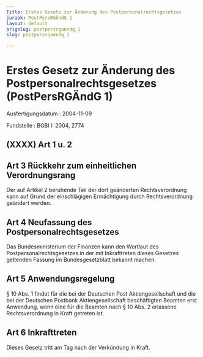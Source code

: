 ```yaml
---
Title: Erstes Gesetz zur Änderung des Postpersonalrechtsgesetzes
jurabk: PostPersRGÄndG 1
layout: default
origslug: postpersrgaendg_1
slug: postpersrgaendg_1

---
```


# Erstes Gesetz zur Änderung des Postpersonalrechtsgesetzes (PostPersRGÄndG 1)

Ausfertigungsdatum
:   2004-11-09

Fundstelle
:   BGBl I: 2004, 2774



## (XXXX) Art 1 u. 2



## Art 3 Rückkehr zum einheitlichen Verordnungsrang

Der auf Artikel 2 beruhende Teil der dort geänderten Rechtsverordnung
kann auf Grund der einschlägigen Ermächtigung durch Rechtsverordnung
geändert werden.


## Art 4 Neufassung des Postpersonalrechtsgesetzes

Das Bundesministerium der Finanzen kann den Wortlaut des
Postpersonalrechtsgesetzes in der mit Inkrafttreten dieses Gesetzes
geltenden Fassung im Bundesgesetzblatt bekannt machen.


## Art 5 Anwendungsregelung

§ 10 Abs. 1 findet für die bei der Deutschen Post Aktiengesellschaft
und die bei der Deutschen Postbank Aktiengesellschaft beschäftigten
Beamten erst Anwendung, wenn eine für die Beamten nach § 10 Abs. 2
erlassene Rechtsverordnung in Kraft getreten ist.


## Art 6 Inkrafttreten

Dieses Gesetz tritt am Tag nach der Verkündung in Kraft.

